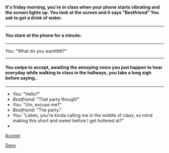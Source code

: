 #### It's friday morning, you're in class when your phone starts vibrating and the screen lights up. You look at the screen and it says "Bestfriend" You ask to get a drink of water.
----
#### You stare at the phone for a minute:
---
_You_: "What do you wantttttt?"

---
#### You swipe to accept, awaiting the annoying voice you just happen to hear everyday while walking to class in the hallways, you take a long sigh before saying..

---

 * _You_: "Hello?"
 * _Bestfriend_: "That party though!"
 * _You_: "Um, excuse me?"
 * _Bestfriend_: "The party."
 * _You_: "Listen, you're kinda calling me in the middle of class, so mind making this short and sweet before I get hollered at?"
 * 
 
 [Accept](acceptinvite.md)
 
 [Deny](denyInvite.md)